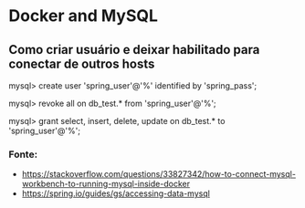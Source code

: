 # Docker and MySQL

## Como criar usuário e deixar habilitado para conectar de outros hosts

mysql> create user 'spring_user'@'%' identified by 'spring_pass';

mysql> revoke all on db_test.* from 'spring_user'@'%';

mysql> grant select, insert, delete, update on db_test.* to 'spring_user'@'%';


### Fonte:

* https://stackoverflow.com/questions/33827342/how-to-connect-mysql-workbench-to-running-mysql-inside-docker
* https://spring.io/guides/gs/accessing-data-mysql